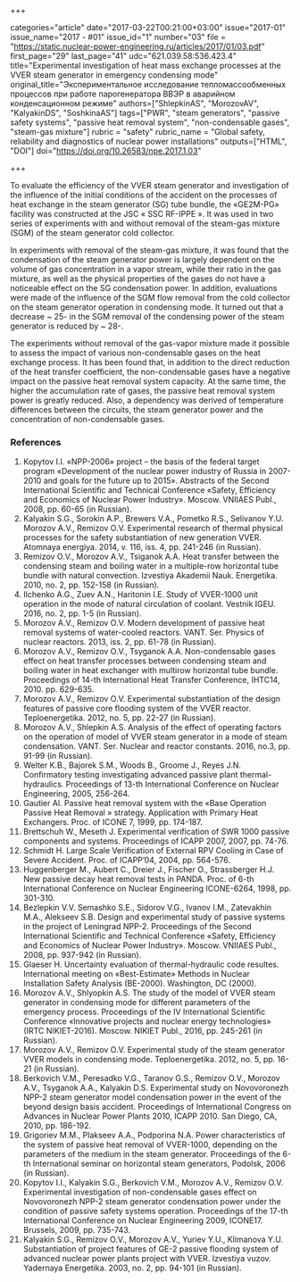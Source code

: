 +++

categories="article"
date="2017-03-22T00:21:00+03:00"
issue="2017-01"
issue_name="2017 - #01"
issue_id="1"
number="03"
file = "https://static.nuclear-power-engineering.ru/articles/2017/01/03.pdf"
first_page="29"
last_page="41"
udc="621.039.58:536.423.4"
title="Experimental investigation of heat mass exchange processes at the VVER steam generator in emergency condensing mode"
original_title="Экспериментальное исследование тепломассообменных процессов при работе парогенератора ВВЭР в аварийном конденсационном режиме"
authors=["ShlepkinAS", "MorozovAV", "KalyakinDS", "SoshkinaAS"]
tags=["PWR", "steam generators", "passive safety systems", "passive heat removal system", "non-condensable gases", "steam-gas mixture"]
rubric = "safety"
rubric_name = "Global safety, reliability and diagnostics of nuclear power installations"
outputs=["HTML", "DOI"]
doi="https://doi.org/10.26583/npe.2017.1.03"

+++

To evaluate the efficiency of the VVER steam generator and investigation of the influence of the initial conditions of the accident on the processes of heat exchange in the steam generator (SG) tube bundle, the «GE2M-PG» facility was constructed at the JSC « SSC RF-IPPE ». It was used in two series of experiments with and without removal of the steam-gas mixture (SGM) of the steam generator cold collector.

In experiments with removal of the steam-gas mixture, it was found that the condensation of the steam generator power is largely dependent on the volume of gas concentration in a vapor stream, while their ratio in the gas mixture, as well as the physical properties of the gases do not have a noticeable effect on the SG condensation power. In addition, evaluations were made of the influence of the SGM flow removal from the cold collector on the steam generator operation in condensing mode. It turned out that a decrease ~ 25- in the SGM removal of the condensing power of the steam generator is reduced by ~ 28-.

The experiments without removal of the gas-vapor mixture made it possible to assess the impact of various non-condensable gases on the heat exchange process. It has been found that, in addition to the direct reduction of the heat transfer coefficient, the non-condensable gases have a negative impact on the passive heat removal system capacity. At the same time, the higher the accumulation rate of gases, the passive heat removal system power is greatly reduced. Also, a dependency was derived of temperature differences between the circuits, the steam generator power and the concentration of non-condensable gases.

### References

1. Kopytov I.I. «NPP-2006» project – the basis of the federal target program «Development of the nuclear power industry of Russia in 2007-2010 and goals for the future up to 2015». Abstracts of the Second International Scientific and Technical Conference «Safety, Efficiency and Economics of Nuclear Power Industry». Moscow. VNIIAES Publ., 2008, pp. 60-65 (in Russian).
2. Kalyakin S.G., Sorokin A.P., Brewers V.A., Pometko R.S., Selivanov Y.U. Morozov A.V., Remizov O.V. Experimental research of thermal physical processes for the safety substantiation of new generation VVER. Atomnaya energiya. 2014, v. 116, iss. 4, pp. 241-246 (in Russian).
3. Remizov O.V., Morozov A.V., Tsiganok A.A. Heat transfer between the condensing steam and boiling water in a multiple-row horizontal tube bundle with natural convection. Izvestiya Akademii Nauk. Energetika. 2010, no. 2, pp. 152-158 (in Russian).
4. Ilchenko A.G., Zuev A.N., Haritonin I.E. Study of VVER-1000 unit operation in the mode of natural circulation of coolant. Vestnik IGEU. 2016, no. 2, pp. 1-5 (in Russian).
5. Morozov A.V., Remizov O.V. Modern development of passive heat removal systems of water-cooled reactors. VANT. Ser. Physics of nuclear reactors. 2013, iss. 2, pp. 61-78 (in Russian).
6. Morozov A.V., Remizov O.V., Tsyganok A.A. Non-condensable gases effect on heat transfer processes between condensing steam and boiling water in heat exchanger with multirow horizontal tube bundle. Proceedings of 14-th International Heat Transfer Conference, IHTC14, 2010. pp. 629-635.
7. Morozov A.V., Remizov O.V. Experimental substantiation of the design features of passive core flooding system of the VVER reactor. Teploenergetika. 2012, no. 5, pp. 22-27 (in Russian).
8. Morozov A.V., Shlepkin A.S. Analysis of the effect of operating factors on the operation of model of VVER steam generator in a mode of steam condensation. VANT. Ser. Nuclear and reactor constants. 2016, no.3, pp. 91-99 (in Russian).
9. Welter K.B., Bajorek S.M., Woods B., Groome J., Reyes J.N. Confirmatory testing investigating advanced passive plant thermal-hydraulics. Proceedings of 13-th International Conference on Nuclear Engineering, 2005, 256-264.
10. Gautier Al. Passive heat removal system with the «Base Operation Passive Heat Removal » strategy. Application with Primary Heat Exchangers. Proc. of ICONE 7, 1999, pp. 174-187.
11. Brettschuh W., Meseth J. Experimental verification of SWR 1000 passive components and systems. Proceedings of ICAPP 2007, 2007, pp. 74-76.
12. Schmidt H. Large Scale Verification of External RPV Cooling in Case of Severe Accident. Proc. of ICAPP’04, 2004, pp. 564-576.
13. Huggenberger M., Aubert C., Dreier J., Fischer O., Strassberger H.J. New passive decay heat removal tests in PANDA. Proc. of 6-th International Conference on Nuclear Engineering ICONE-6264, 1998, pp. 301-310.
14. Bezlepkin V.V. Semashko S.E., Sidorov V.G., Ivanov I.M., Zatevakhin M.A., Alekseev S.B. Design and experimental study of passive systems in the project of Leningrad NPP-2. Proceedings of the Second International Scientific and Technical Conference «Safety, Efficiency and Economics of Nuclear Power Industry». Moscow. VNIIAES Publ., 2008, pp. 937-942 (in Russian).
15. Glaeser H. Uncertainty evaluation of thermal-hydraulic code resultes. International meeting on «Best-Estimate» Methods in Nuclear Installation Safety Analysis (BE-2000). Washington, DC (2000).
16. Morozov A.V., Shlyopkin A.S. The study of the model of VVER steam generator in condensing mode for different parameters of the emergency process. Proceedings of the IV International Scientific Conference «Innovative projects and nuclear energy technologies» (IRTC NIKIET-2016). Moscow. NIKIET Publ., 2016, pp. 245-261 (in Russian).
17. Morozov A.V., Remizov O.V. Experimental study of the steam generator VVER models in condensing mode. Teploenergetika. 2012, no. 5, pp. 16-21 (in Russian).
18. Berkovich V.M., Peresadko V.G., Taranov G.S., Remizov O.V., Morozov A.V., Tsyganok A.A., Kalyakin D.S. Experimental study on Novovoronezh NPP-2 steam generator model condensation power in the event of the beyond design basis accident. Proceedings of International Congress on Advances in Nuclear Power Plants 2010, ICAPP 2010. San Diego, CA, 2010, pp. 186-192.
19. Grigoriev M.M., Plakseev A.A., Podporina N.A. Power characteristics of the system of passive heat removal of VVER-1000, depending on the parameters of the medium in the steam generator. Proceedings of the 6-th International seminar on horizontal steam generators, Podolsk, 2006 (in Russian).
20. Kopytov I.I., Kalyakin S.G., Berkovich V.M., Morozov A.V., Remizov O.V. Experimental investigation of non-condensable gases effect on Novovoronezh NPP-2 steam generator condensation power under the condition of passive safety systems operation. Proceedings of the 17-th International Conference on Nuclear Engineering 2009, ICONE17. Brussels, 2009, pp. 735-743.
21. Kalyakin S.G., Remizov O.V., Morozov A.V., Yuriev Y.U., Klimanova Y.U. Substantiation of project features of GE-2 passive flooding system of advanced nuclear power plants project with VVER. Izvestiya vuzov. Yadernaya Energetika. 2003, no. 2, pp. 94-101 (in Russian).